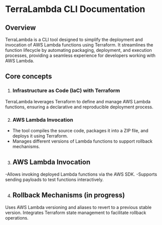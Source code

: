 # TerraLambda CLI Documentation

## Overview 
TerraLambda is a CLI tool designed to simplify the deployment and invocation of AWS Lambda functions using Terraform. It streamlines the function lifecycle by automating packaging, deployment, and execution processes, providing a seamless experience for developers working with AWS Lambda.
## Core concepts 
1. ### Infrastructure as Code (IaC) with Terraform
  TerraLambda leverages Terraform to define and manage AWS Lambda functions, ensuring a declarative and reproducible deployment process.

2. ### AWS Lambda Invocation 
- The tool compiles the source code, packages it into a ZIP file, and deploys it using Terraform.
- Manages different versions of Lambda functions to support rollback mechanisms.

3. ## AWS Lambda Invocation
-Allows invoking deployed Lambda functions via the AWS SDK.
-Supports sending payloads to test functions interactively.

4. ## Rollback Mechanisms (in progress) 
Uses AWS Lambda versioning and aliases to revert to a previous stable version.
Integrates Terraform state management to facilitate rollback operations.


